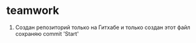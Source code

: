 # teamwork
1. Создан репозиторий только на Гитхабе и только создан этот файл сохраняю commit 'Start'
